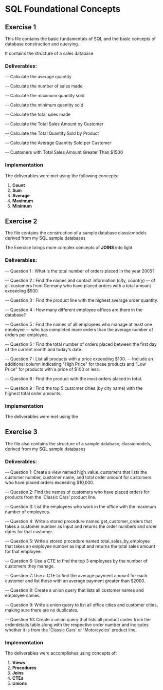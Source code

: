 # SQL Foundational Concepts

## Exercise 1
This file contains the basic fundamentals of SQL and the basic concepts of database construction and querying.

It contains the structure of a sales database

### Deliverables:<br/>
-- Calculate the average quantity

-- Calculate the number of sales made

-- Calculate the maximum quantity sold

-- Calculate the minimum quantity sold

-- Calculate the total sales made

-- Calculate the Total Sales Amount by Customer

-- Calculate the Total Quantity Sold by Product

-- Calculate the Average Quantity Sold per Customer
                                                     
-- Customers with Total Sales Amount Greater Than $1500

### Implementation
The deliverables were met using the following concepts:
1. <b>Count</b>
2. <b>Sum</b>
3. <b>Average</b>
4. <b>Maximum</b>
5. <b>Minimum</b>


## Exercise 2
The file contains the construction of a sample database classicmodels derived from my SQL sample databases

The Exercise brings more complex concepts of <b>JOINS</b> into light

### Deliverables:<br>
-- Question 1 : What is the total number of orders placed in the year 2005?

-- Question 2 : Find the names and contact information (city, country) 
-- of all customers from Germany who have placed orders with a total amount exceeding $500.

-- Question 3 : Find the product line with the highest average order quantity.

-- Question 4 : How many different employee offices are there in the database?

-- Question 5 : Find the names of all employees who manage at least one employee 
-- who has completed more orders than the average number of orders per employee.

-- Question 6 : Find the total number of orders placed between the first day of the current month and today's date.

-- Question 7 : List all products with a price exceeding $100. 
-- Include an additional column indicating "High Price" for these products and "Low Price" for products with a price of $100 or less.

-- Question 8 : Find the product with the most orders placed in total.

-- Question 9 : Find the top 5 customer cities (by city name) with the highest total order amounts.

### Implementation
The deliverables were met using the 

## Exercise 3
The file also contains the structure of a sample database, classicmodels, derived from my SQL sample databases

### Deliverables:<br/>
-- Question 1: Create a view named high_value_customers that lists the customer number, customer name, and total order amount for customers who have placed orders exceeding $10,000.

-- Question 2: Find the names of customers who have placed orders for products from the 'Classic Cars' product line.

-- Question 3: List the employees who work in the office with the maximum number of employees.

-- Question 4: Write a stored procedure named get_customer_orders that takes a customer number as input and returns the order numbers and order dates for that customer.

-- Question 5: Write a stored procedure named total_sales_by_employee that takes an employee number as input and returns the total sales amount for that employee.

-- Question 6: Use a CTE to find the top 3 employees by the number of customers they manage.

-- Question 7: Use a CTE to find the average payment amount for each customer and list those with an average payment greater than $2000.

-- Question 8: Create a union query that lists all customer names and employee names.

-- Question 9: Write a union query to list all office cities and customer cities, making sure there are no duplicates.

-- Question 10: Create a union query that lists all product codes from the orderdetails table along with the respective order number and indicates whether it is from the 'Classic Cars' or 'Motorcycles' product line.

### Implementation
The deliverables were accomplishes using concepts of:<br/>
1. <b>Views</b>
2. <b>Procedures</b>
3. <b>Joins</b>
4. <b>CTEs</b>
5. <b>Unions</b>

